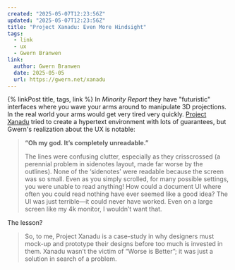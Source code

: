 ```yaml
---
created: "2025-05-07T12:23:56Z"
updated: "2025-05-07T12:23:56Z"
title: "Project Xanadu: Even More Hindsight"
tags:
  - link
  - ux
  - Gwern Branwen
link:
  author: Gwern Branwen
  date: 2025-05-05
  url: https://gwern.net/xanadu
---
```


{% linkPost title, tags, link %} In _Minority Report_ they have "futuristic" interfaces where you wave your arms around to manipulate 3D projections. In the real world your arms would get very tired very quickly. [Project Xanadu](https://en.wikipedia.org/wiki/Project_Xanadu) tried to create a hypertext environment with lots of guarantees, but Gwern's realization about the UX is notable:

> **“Oh my god. It’s completely unreadable.”**
>
> The lines were confusing clutter, especially as they crisscrossed (a perennial problem in sidenotes layout, made far worse by the outlines). None of the ‘sidenotes’ were readable because the screen was so small. Even as you simply scrolled, for many possible settings, you were unable to read anything! How could a document UI where often you could read nothing have ever seemed like a good idea? The UI was just terrible—it could never have worked. Even on a large screen like my 4k monitor, I wouldn’t want that.

The lesson?

> So, to me, Project Xanadu is a case-study in why designers must mock-up and prototype their designs before too much is invested in them. Xanadu wasn’t the victim of “Worse is Better”; it was just a solution in search of a problem.
